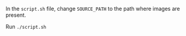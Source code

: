 In the `script.sh` file, change `SOURCE_PATH` to the path where images are present.

Run `./script.sh`
